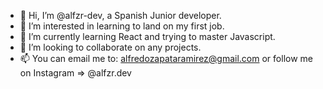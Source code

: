 - 👋 Hi, I’m @alfzr-dev, a Spanish Junior developer.
- 👀 I’m interested in learning to land on my first job.
- 🌱 I’m currently learning React and trying to master Javascript.
- 💞️ I’m looking to collaborate on any projects.
- 📫 You can email me to: alfredozapataramirez@gmail.com or follow me on Instagram => @alfzr.dev 


